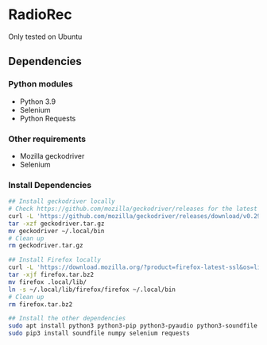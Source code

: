 # RadioRec
Only tested on Ubuntu

## Dependencies
### Python modules
- Python 3.9
- Selenium
- Python Requests

### Other requirements
- Mozilla geckodriver
- Selenium

### Install Dependencies
```bash
## Install geckodriver locally
# Check https://github.com/mozilla/geckodriver/releases for the latest geckodriver linux64 release
curl -L 'https://github.com/mozilla/geckodriver/releases/download/v0.29.1/geckodriver-v0.29.1-linux64.tar.gz' -o geckodriver.tar.gz
tar -xzf geckodriver.tar.gz
mv geckodriver ~/.local/bin
# Clean up
rm geckodriver.tar.gz

## Install Firefox locally
curl -L 'https://download.mozilla.org/?product=firefox-latest-ssl&os=linux64&lang=en-US' -o firefox.tar.bz2
tar -xjf firefox.tar.bz2
mv firefox .local/lib/
ln -s ~/.local/lib/firefox/firefox ~/.local/bin
# Clean up
rm firefox.tar.bz2

## Install the other dependencies
sudo apt install python3 python3-pip python3-pyaudio python3-soundfile -y
sudo pip3 install soundfile numpy selenium requests
```

